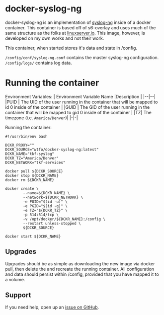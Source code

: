 # docker-syslog-ng

docker-syslog-ng is an implementation of [syslog-ng](https://www.syslog-ng.com/) inside of a docker container. This container is based off of s6-overlay and uses much of the same structure as the folks at [linuxserver.io](https://github.com/linuxserver). This image, however, is developed on my own works and not their work.

This container, when started stores it's data and state in /config.

`/config/conf/syslog-ng.conf` contains the master syslog-ng configuration.
`/config/logs/` contains log data.

# Running the container

Environment Variables:
| Environment Variable Name |Description  |
|--|--|
|PUID | The UID of the user running in the container that will be mapped to id 0 inside of the container  |
|GUID | The GID of the user running in the container that will be mapped to gid 0 inside of the container |
|TZ| The timezone (i.e. `America/Denver`)|
|-|-|

Running the container:

```
#!/usr/bin/env bash

DCKR_PROXY=""
DCKR_SOURCE="wtfo/docker-syslog-ng:latest"
DCKR_NAME="tkf-syslog"
DCKR_TZ="America/Denver"
DCKR_NETWORK="tkf-services"

docker pull ${DCKR_SOURCE}
docker stop ${DCKR_NAME}
docker rm ${DCKR_NAME}

docker create \
        --name=${DCKR_NAME} \
        --network=${DCKR_NETWORK} \
        -e PUID="$(id -u)" \
        -e PGID="$(id -g)" \
        -e TZ="${DCKR_TZ}" \
        -p 514:514/tcp \
        -v /opt/docker/${DCKR_NAME}:/config \
        --restart unless-stopped \
        ${DCKR_SOURCE}

docker start ${DCKR_NAME}
```

## Upgrades
Upgrades should be as simple as downloading the new image via docker pull, then delete the and recreate the running container. All configuration and data should persist within /config, provided that you have mapped it to a volume.

## Support
If you need help, open up an [issue on GitHub](https://github.com/TeknofileNet/docker-syslog-ng).

